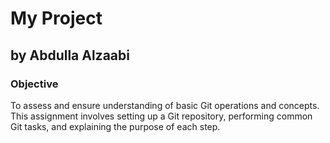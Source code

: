 # My Project

## by Abdulla Alzaabi

### Objective

To assess and ensure understanding of basic Git operations and concepts. This assignment involves setting up a Git repository, performing common Git tasks, and explaining the purpose of each step.